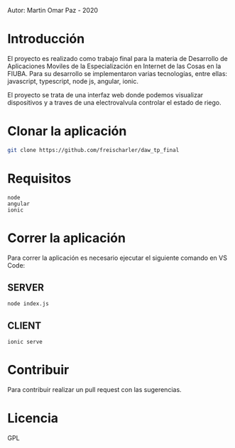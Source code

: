 Autor: Martin Omar Paz - 2020

# Introducción
El proyecto es realizado como trabajo final para la materia de Desarrollo de Aplicaciones Moviles de la Especialización en Internet de las Cosas en la FIUBA. Para su desarrollo se implementaron varias tecnologías, entre ellas: javascript, typescript, node js, angular, ionic.

El proyecto se trata de una interfaz web donde podemos visualizar dispositivos y a traves de una electrovalvula controlar el estado de riego.

# Clonar la aplicación
```sh
git clone https://github.com/freischarler/daw_tp_final
```

# Requisitos
```
node
angular
ionic
```

# Correr la aplicación
Para correr la aplicación es necesario ejecutar el siguiente comando en VS Code:

## SERVER
```
node index.js
```
## CLIENT
```
ionic serve
```

# Contribuir
Para contribuir realizar un pull request con las sugerencias.
# Licencia
GPL
